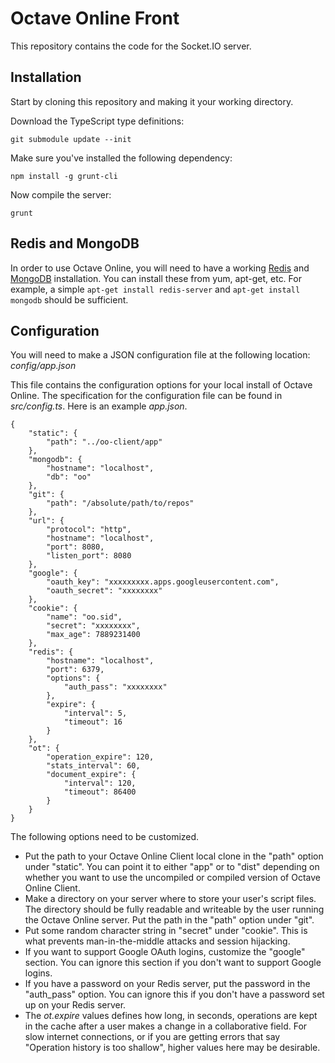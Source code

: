 Octave Online Front
===================

This repository contains the code for the Socket.IO server.

## Installation

Start by cloning this repository and making it your working directory.

Download the TypeScript type definitions:

	git submodule update --init

Make sure you've installed the following dependency:

	npm install -g grunt-cli

Now compile the server:

	grunt

## Redis and MongoDB

In order to use Octave Online, you will need to have a working [Redis](http://redis.io/) and [MongoDB](http://www.mongodb.org/) installation.  You can install these from yum, apt-get, etc.  For example, a simple `apt-get install redis-server` and `apt-get install mongodb` should be sufficient.

## Configuration

You will need to make a JSON configuration file at the following location: *config/app.json*

This file contains the configuration options for your local install of Octave Online.  The specification for the configuration file can be found in *src/config.ts*.  Here is an example *app.json*.

	{
		"static": {
			"path": "../oo-client/app"
		},
		"mongodb": {
			"hostname": "localhost",
			"db": "oo"
		},
		"git": {
			"path": "/absolute/path/to/repos"
		},
		"url": {
			"protocol": "http",
			"hostname": "localhost",
			"port": 8080,
			"listen_port": 8080
		},
		"google": {
			"oauth_key": "xxxxxxxxx.apps.googleusercontent.com",
			"oauth_secret": "xxxxxxxx"
		},
		"cookie": {
			"name": "oo.sid",
			"secret": "xxxxxxxx",
			"max_age": 7889231400
		},
		"redis": {
			"hostname": "localhost",
			"port": 6379,
			"options": {
				"auth_pass": "xxxxxxxx"
			},
			"expire": {
				"interval": 5,
				"timeout": 16
			}
		},
		"ot": {
			"operation_expire": 120,
			"stats_interval": 60,
			"document_expire": {
				"interval": 120,
				"timeout": 86400
			}
		}
	}

The following options need to be customized.

 - Put the path to your Octave Online Client local clone in the "path" option under "static".  You can point it to either "app" or to "dist" depending on whether you want to use the uncompiled or compiled version of Octave Online Client.
 - Make a directory on your server where to store your user's script files.  The directory should be fully readable and writeable by the user running the Octave Online server.  Put the path in the "path" option under "git".
 - Put some random character string in "secret" under "cookie".  This is what prevents man-in-the-middle attacks and session hijacking.
 - If you want to support Google OAuth logins, customize the "google" section.  You can ignore this section if you don't want to support Google logins.
 - If you have a password on your Redis server, put the password in the "auth_pass" option.  You can ignore this if you don't have a password set up on your Redis server.
 - The *ot.expire* values defines how long, in seconds, operations are kept in the cache after a user makes a change in a collaborative field.  For slow internet connections, or if you are getting errors that say "Operation history is too shallow", higher values here may be desirable.
